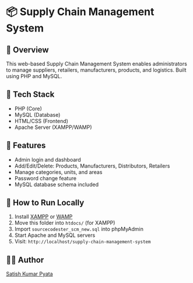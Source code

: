 # 📦 Supply Chain Management System

## 📌 Overview
This web-based Supply Chain Management System enables administrators to manage suppliers, retailers, manufacturers, products, and logistics. Built using PHP and MySQL.

## 🧰 Tech Stack
- PHP (Core)
- MySQL (Database)
- HTML/CSS (Frontend)
- Apache Server (XAMPP/WAMP)

## 🚀 Features
- Admin login and dashboard
- Add/Edit/Delete: Products, Manufacturers, Distributors, Retailers
- Manage categories, units, and areas
- Password change feature
- MySQL database schema included

## 📂 How to Run Locally
1. Install [XAMPP](https://www.apachefriends.org/index.html) or [WAMP](http://www.wampserver.com/)
2. Move this folder into `htdocs/` (for XAMPP)
3. Import `sourcecodester_scm_new.sql` into phpMyAdmin
4. Start Apache and MySQL servers
5. Visit: `http://localhost/supply-chain-management-system`

## 🧑‍💻 Author
[Satish Kumar Pyata](https://github.com/COutSatish)
